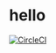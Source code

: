 # hello

[![CircleCI](https://circleci.com/gh/samapara/udacity-micro-services.svg?style=svg)](https://app.circleci.com/pipelines/github/samapara/udacity-micro-services)
